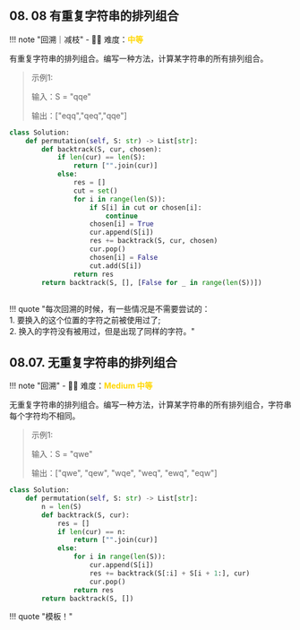 

## 08. 08 有重复字符串的排列组合

<!-- 所有文件名必须是该题目的英文名 -->

!!! note "回溯｜减枝"
    <!-- 这里记载考察的数据结构、算法等 -->
    - 🔑🔑 难度：<span style = "color:gold; font-weight:bold">中等</span>

<!-- <span style = "color:gold; font-weight:bold">Medium 中等 </span> 中等 -->
<!-- <span style = "color:crisma; font-weight:bold">High 困难</span> 困难 -->
<!-- <span style = "color:Green; font-weight:bold">Easy 简单</span> 简单 -->

<!-- 题目简介 -->

有重复字符串的排列组合。编写一种方法，计算某字符串的所有排列组合。

> 示例1:
> 
> 
> 输入：S = "qqe"
> 
> 输出：["eqq","qeq","qqe"]


```python
class Solution:
    def permutation(self, S: str) -> List[str]:
        def backtrack(S, cur, chosen):
            if len(cur) == len(S):
                return ["".join(cur)]
            else:
                res = []
                cut = set()
                for i in range(len(S)):
                    if S[i] in cut or chosen[i]:
                        continue
                    chosen[i] = True
                    cur.append(S[i])
                    res += backtrack(S, cur, chosen)
                    cur.pop()
                    chosen[i] = False
                    cut.add(S[i])
                return res
        return backtrack(S, [], [False for _ in range(len(S))])
        
```

!!! quote "每次回溯的时候，有一些情况是不需要尝试的：<br> 1. 要换入的这个位置的字符之前被使用过了; <br> 2. 换入的字符没有被用过，但是出现了同样的字符。"


## 08.07. 无重复字符串的排列组合

<!-- 所有文件名必须是该题目的英文名 -->

!!! note "回溯"
    <!-- 这里记载考察的数据结构、算法等 -->
    - 🔑🔑 难度：<span style = "color:gold; font-weight:bold">Medium 中等 </span>

<!-- <span style = "color:gold; font-weight:bold">Medium 中等 </span> 中等 -->
<!-- <span style = "color:crisma; font-weight:bold">High 困难</span> 困难 -->
<!-- <span style = "color:Green; font-weight:bold">Easy 简单</span> 简单 -->

<!-- 题目简介 -->

无重复字符串的排列组合。编写一种方法，计算某字符串的所有排列组合，字符串每个字符均不相同。


> 示例1:
> 
> 输入：S = "qwe"
> 
> 输出：["qwe", "qew", "wqe", "weq", "ewq", "eqw"]


```python
class Solution:
    def permutation(self, S: str) -> List[str]:
        n = len(S)
        def backtrack(S, cur):
            res = []
            if len(cur) == n:
                return ["".join(cur)]
            else:
                for i in range(len(S)):
                    cur.append(S[i])
                    res += backtrack(S[:i] + S[i + 1:], cur)
                    cur.pop()
                return res
        return backtrack(S, [])
```

!!! quote "模板！"
